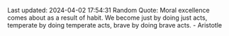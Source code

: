 Last updated: 2024-04-02 17:54:31
Random Quote: Moral excellence comes about as a result of habit. We become just by doing just acts, temperate by doing temperate acts, brave by doing brave acts. - Aristotle